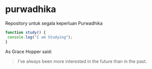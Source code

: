 # purwadhika
Repository untuk segala keperluan Purwadhika

```javascript
function study() {
 console.log("I am Studying");
}
```

As Grace Hopper said:
> I’ve always been more interested
> in the future than in the past.